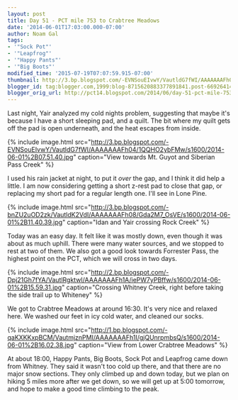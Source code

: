 ```yaml
---
layout: post
title: Day 51 - PCT mile 753 to Crabtree Meadows
date: '2014-06-01T17:03:00.000-07:00'
author: Noam Gal
tags:
- '"Sock Pot"'
- '"Leapfrog"'
- '"Happy Pants"'
- '"Big Boots"'
modified_time: '2015-07-19T07:07:59.915-07:00'
thumbnail: http://3.bp.blogspot.com/-EVNSouEIvwY/VautldG7fWI/AAAAAAAFh04/1QQHO2ybFMw/s72-c/2014-06-01%2B07.51.40.jpg
blogger_id: tag:blogger.com,1999:blog-8715620883377891841.post-6692641408050967002
blogger_orig_url: http://pct14.blogspot.com/2014/06/day-51-pct-mile-753-to-crabtree-meadows.html
---
```

Last night, Yair analyzed my cold nights problem, suggesting that maybe it's because I have a short sleeping pad, and a quilt. The bit where my quilt gets off the pad is open underneath, and the heat escapes from inside.

{% include image.html src="http://3.bp.blogspot.com/-EVNSouEIvwY/VautldG7fWI/AAAAAAAFh04/1QQHO2ybFMw/s1600/2014-06-01%2B07.51.40.jpg" caption="View towards Mt. Guyot and Siberian Pass Creek" %}

I used his rain jacket at night, to put it _over_ the gap, and I think it did help a little. I am now considering getting a short z-rest pad to close that gap, or replacing my short pad for a regular length one. I'll see in Lone Pine.

{% include image.html src="http://3.bp.blogspot.com/-bnZU2uOD2zk/VautldK2VdI/AAAAAAAFh08/Gda2M7_OsVE/s1600/2014-06-01%2B11.40.39.jpg" caption="Idan and Yair crossing Rock Creek" %}

Today was an easy day. It felt like it was mostly down, even though it was about as much uphill. There were many water sources, and we stopped to rest at two of them. We also got a good look towards Forrester Pass, the highest point on the PCT, which we will cross in two days.

{% include image.html src="http://2.bp.blogspot.com/-Dpj21Gh7fYA/VautlRgktwI/AAAAAAAFh1A/iePW7yPBffw/s1600/2014-06-01%2B15.59.31.jpg" caption="Crossing Whitney Creek, right before taking the side trail up to Whiteney" %}

We got to Crabtree Meadows at around 16:30. It's very nice and relaxed here. We washed our feet in icy cold water, and cleaned our socks.

{% include image.html src="http://1.bp.blogspot.com/-qaKXKKxpBCM/VautmjznPMI/AAAAAAAFh1I/gjQUnrpmbsQ/s1600/2014-06-01%2B16.02.38.jpg" caption="View from Lower Crabtree Meadows" %}

At about 18:00, Happy Pants, Big Boots, Sock Pot and Leapfrog came down from Whitney. They said it wasn't too cold up there, and that there are no major snow sections. They only climbed up and down today, but we plan on hiking 5 miles more after we get down, so we will get up at 5:00 tomorrow, and hope to make a good time climbing to the peak.
